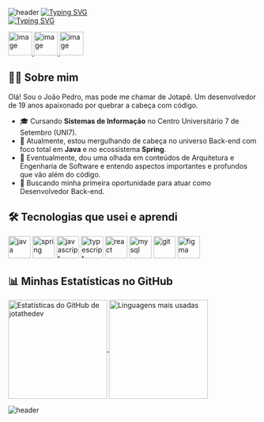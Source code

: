 ![header](https://capsule-render.vercel.app/api?type=venom&height=300&color=F79D37FF&text=System.out.println("Olá%20Mundo!");&reversal=false&textBg=false&fontColor=ffffff&animation=fadeIn&desc=@jotathedev&fontSize=50)
[![Typing SVG](https://readme-typing-svg.demolab.com?font=Press+Start+2P&size=10&pause=1000&color=F79D37&center=&vCenter=&width=435&lines=Dev+que+ama+jogos%2C+m%C3%BAsica%2C+animes+e...+Java)](https://git.io/typing-svg)  
[![Typing SVG](https://readme-typing-svg.demolab.com?font=Press+Start+2P&size=10&duration=12000&repeat=false&pause=1000&color=00ACF0&center=&vCenter=&width=435&lines=Me+encontre+em%3A)](https://git.io/typing-svg)  

<a href="https://www.instagram.com/jotapeekkj/">
  <img width="48" height="48" alt="image" src="https://github.com/user-attachments/assets/e594de76-0e9f-4965-9b66-e5735c8780c1">
</a>
<a href="https://www.linkedin.com/in/jotapefaustt/">
  <img width="48" height="48" alt="image" src="https://github.com/user-attachments/assets/638c0ae6-467f-400d-9dc3-5f18b4469520" />
</a>
<a href="mailto:jotapefaustino7@gmail.com?subject=Opa%2C%20Jo%C3%A3o!%20Vamos%20trocar%20uma%20ideia%3F">
  <img width="48" height="48" alt="image" src="https://github.com/user-attachments/assets/82cfa6d7-2f1e-466f-962c-c620d3cf3d13" />
</a>

## 👨‍💻 Sobre mim
Olá! Sou o João Pedro, mas pode me chamar de Jotapê. Um desenvolvedor de 19 anos apaixonado por quebrar a cabeça com código.

* 🎓 Cursando **Sistemas de Informação** no Centro Universitário 7 de Setembro (UNI7).
* 🚀 Atualmente, estou mergulhando de cabeça no universo Back-end com foco total em **Java** e no ecossistema **Spring**.
* :triangular_ruler: Eventualmente, dou uma olhada em conteúdos de Arquitetura e Engenharia de Software e entendo aspectos importantes e profundos que vão além do código.  
* 🎯 Buscando minha primeira oportunidade para atuar como Desenvolvedor Back-end.

## 🛠️ Tecnologias que usei e aprendi
<p align="left">
<img src="https://cdn.jsdelivr.net/gh/devicons/devicon/icons/java/java-original.svg" alt="java" width="45" height="45"/>
<img src="https://cdn.jsdelivr.net/gh/devicons/devicon/icons/spring/spring-original.svg" alt="spring" width="45" height="45"/>
<img src="https://cdn.jsdelivr.net/gh/devicons/devicon/icons/javascript/javascript-original.svg" alt="javascript" width="45" height="45"/>
<img src="https://cdn.jsdelivr.net/gh/devicons/devicon/icons/typescript/typescript-original.svg" alt="typescript" width="45" height="45"/>
<img src="https://cdn.jsdelivr.net/gh/devicons/devicon/icons/react/react-original.svg" alt="react" width="45" height="45"/>
<img src="https://cdn.jsdelivr.net/gh/devicons/devicon/icons/mysql/mysql-original-wordmark.svg" alt="mysql" width="45" height="45"/>
<img src="https://cdn.jsdelivr.net/gh/devicons/devicon/icons/git/git-original.svg" alt="git" width="45" height="45"/>
<img src="https://cdn.jsdelivr.net/gh/devicons/devicon/icons/figma/figma-original.svg" alt="figma" width="45" height="45"/>
</p>

## 📊 Minhas Estatísticas no GitHub
  <a href="https://github.com/jotathedev/github-readme-stats">
    <img height=200 align="center" alt="Estatísticas do GitHub de jotathedev" src="https://github-readme-stats.vercel.app/api?username=jotathedev&theme=transparent&show_icons=true&title_color=f79d37ff&text_color=f79d37ff&icon_color=00ACF0&ring_color=00ACF0" />
  </a>
  <a href="https://github.com/anuraghazra/github-readme-stats">
    <img height=200 align="center" alt="Linguagens mais usadas" src="https://github-readme-stats.vercel.app/api/top-langs/?username=jotathedev&title_color=f79d37ff&theme=transparent&layout=compact&card_width=400" />
  </a>

![header](https://capsule-render.vercel.app/api?type=venom&height=300&color=00ACF0&text=System.out.println("Volte%20Sempre!");&reversal=false&textBg=false&fontColor=ffffff&animation=fadeIn&fontSize=50&section=header)
